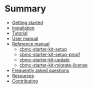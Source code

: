 # Summary

* [Getting started](README.md)
* [Installation](installation/README.md)
* [Tutorial](tutorial/README.md)
* [User manual]()
* [Reference manual](reference-manual/README.md)
    * [cbmc-starter-kit-setup](reference-manual/cbmc-starter-kit-setup.md)
    * [cbmc-starter-kit-setup-proof](reference-manual/cbmc-starter-kit-setup-proof.md)
    * [cbmc-starter-kit-update](reference-manual/cbmc-starter-kit-update.md)
    * [cbmc-starter-kit-migrate-license](reference-manual/cbmc-starter-kit-migrate-license.md)
* [Frequently asked questions]()
* [Resources]()
* [Contributing](contributing/README.md)

